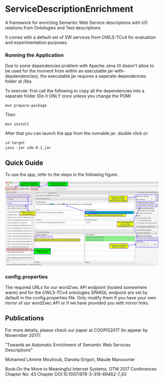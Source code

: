 # ServiceDescriptionEnrichment
A framework for enriching Semantic Web Service descriptions with I/O relations from Ontologies and Text descriptions

It comes with a default set of SW services from OWLS-TCv4 for evaluation and experimentation purposes.

### Running the Application

Due to some dependencies problem with Apache Jena (It doesn't allow to be used for the moment from within an executable jar-with-depdendencies), the executable jar requires a seperate dependencies folder at /libs.

To execute: first call the following to copy all the dependencies into a separate folder (Do it ONLY once unless you change the POM)
```
mvn prepare-package
```
Then
```
mvn install
```
After that you can launch the app from the runnable jar. double click or:
```
cd target
java -jar sde-0.1.jar
```
## Quick Guide

To use the app, refer to the steps in the following figure:

![Tutorial Image](https://raw.githubusercontent.com/amouhoub/ServiceDescriptionEnrichment/master/tutorial.png)


### config.properties

The required URLs for our word2vec API endpoint (hosted somewhere warm) and for the OWLS-TCv4 ontologies SPARQL endpoint are set by default in the config.properties file. Only modify them if you have your own mirror of our word2vec API or if we have provided you with mirror links.

## Publications

For more details, please check our paper at COOPIS2017 (to appear by Novermber 2017):

"Towards an Automatic Enrichment of Semantic Web Services Descriptions"

Mohamed LAmine Mouhoub, Daniela Grigori, Maude Manouvrier

Book:On the Move to Meaningful Internet Systems. OTM 2017 Conferences 
Chapter No: 43 
Chapter DOI:10.1007/978-3-319-69462-7_43
